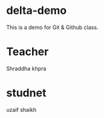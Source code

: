 # delta-demo
This is a demo for Git &amp; Github class.

# Teacher 
Shraddha khpra

# studnet
uzaif shaikh